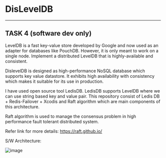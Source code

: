 # DisLevelDB 

-------
TASK 4 (software dev only)
--------

LevelDB is a fast key-value store developed by Google and now used as an
adapter for databases like PouchDB. However, it is only meant to
work on a single node. Implement a distributed LevelDB that is highly-available
and consistent.

DislevelDB is designed as high-performance NoSQL database which supports key value datastore. It exhibits high availability with consistency which makes it suitable for its use in production. 

I have used open source tool LedisDB. LedisDB supports LevelDB where we can use string based key and value pair.
This repository consist of Ledis DB + Redis-Failover + Xcodis and Raft algorithm which are main components of this architecture.

Raft algorithm is used to manage the consensus problem in high performance fault tolerant distributed system.

Refer link for more details:
https://raft.github.io/

S/W Architecture:

![image](https://user-images.githubusercontent.com/85771488/121766339-ec05a500-cb05-11eb-8b88-6b7d33a29806.png)











